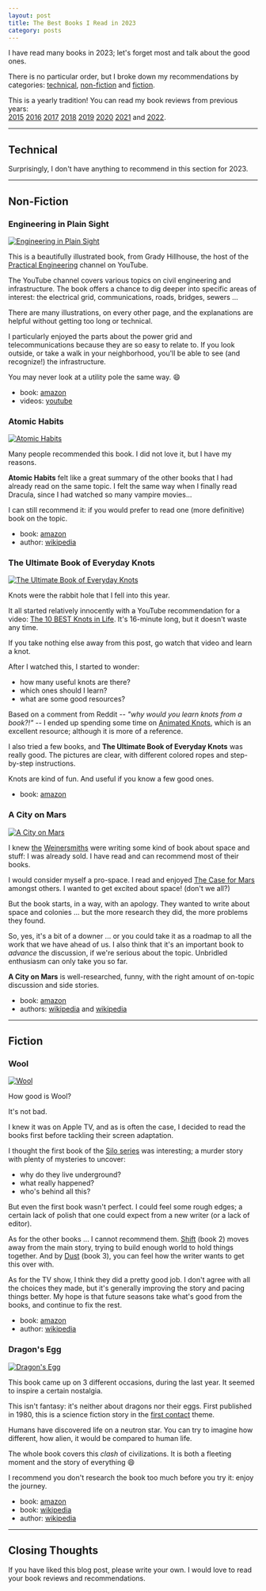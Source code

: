 ```yaml
---
layout: post
title: The Best Books I Read in 2023
category: posts
---
```

I have read many books in 2023; let's forget most and talk about the good ones.

There is no particular order, but I broke down my recommendations by
categories: [technical](#technical), [non-fiction](#non-fiction) and
[fiction](#fiction).

This is a yearly tradition! You can read my book reviews from previous years:  
[2015](https://blog.jpalardy.com/posts/best-books-i-read-2015/) [2016](https://blog.jpalardy.com/posts/best-books-i-read-2016/) [2017](https://blog.jpalardy.com/posts/best-books-i-read-2017/) [2018](https://blog.jpalardy.com/posts/best-books-i-read-2018/) [2019](https://blog.jpalardy.com/posts/best-books-i-read-2019/) [2020](https://blog.jpalardy.com/posts/best-books-i-read-2020/) [2021](https://blog.jpalardy.com/posts/best-books-i-read-2021/) and [2022](https://blog.jpalardy.com/posts/best-books-i-read-2022/).

---

## Technical

Surprisingly, I don't have anything to recommend in this section for 2023.

<!-- ------------------------------------------------- -->

---

## Non-Fiction

### Engineering in Plain Sight

<a href="https://www.amazon.com/dp/171850232X/"><img class="book-cover" src="/assets/best-books-2023/171850232X.jpg" alt="Engineering in Plain Sight" /></a>

This is a beautifully illustrated book, from Grady Hillhouse, the host
of the [Practical Engineering](https://www.youtube.com/@PracticalEngineeringChannel) channel on YouTube.

The YouTube channel covers various topics on civil engineering and
infrastructure. The book offers a chance to dig deeper into specific areas of
interest: the electrical grid, communications, roads, bridges, sewers ...

There are many illustrations, on every other page, and the explanations are
helpful without getting too long or technical.

I particularly enjoyed the parts about the power grid and
telecommunications because they are so easy to relate to. If you look outside,
or take a walk in your neighborhood, you'll be able to see (and recognize!) the
infrastructure.

You may never look at a utility pole the same way. 😄

- book: [amazon](https://www.amazon.com/dp/171850232X/)
- videos: [youtube](https://www.youtube.com/@PracticalEngineeringChannel)

<!-- ------------------------------------------------- -->

### Atomic Habits

<a href="https://www.amazon.com/dp/0735211299/"><img class="book-cover" src="/assets/best-books-2023/0735211299.jpg" alt="Atomic Habits" /></a>

Many people recommended this book. I did not love it, but I have my reasons.

**Atomic Habits** felt like a great summary of the other books that I had already read
on the same topic. I felt the same way when I finally read Dracula, since
I had watched so many vampire movies...

I can still recommend it: if you would prefer to read one (more definitive) book on the topic.

- book: [amazon](https://www.amazon.com/dp/0735211299/)
- author: [wikipedia](https://en.wikipedia.org/wiki/James_Clear)

<!-- ------------------------------------------------- -->

### The Ultimate Book of Everyday Knots

<a href="https://www.amazon.com/dp/1616085606/"><img class="book-cover" src="/assets/best-books-2023/1616085606.jpg" alt="The Ultimate Book of Everyday Knots" /></a>

Knots were the rabbit hole that I fell into this year.

It all started relatively innocently with a YouTube recommendation
for a video: [The 10 BEST Knots in Life](https://www.youtube.com/watch?v=5lLPAHK_k6I).
It's 16-minute long, but it doesn't waste any time.

If you take nothing else away from this post, go watch that video and learn a knot.

After I watched this, I started to wonder:

- how many useful knots are there?
- which ones should I learn?
- what are some good resources?

Based on a comment from Reddit -- _"why would you learn knots from a book?!"_
-- I ended up spending some time on [Animated Knots](https://www.animatedknots.com/), which is an excellent resource;
although it is more of a reference.

I also tried a few books, and **The Ultimate Book of Everyday Knots** was really good. The pictures are clear, with
different colored ropes and step-by-step instructions.

Knots are kind of fun. And useful if you know a few good ones.

- book: [amazon](https://www.amazon.com/dp/1616085606/)

<!-- ------------------------------------------------- -->

### A City on Mars

<a href="https://www.amazon.com/dp/1984881728/"><img class="book-cover" src="/assets/best-books-2023/1984881728.jpg" alt="A City on Mars" /></a>

I knew [the](https://en.wikipedia.org/wiki/Kelly_Weinersmith) [Weinersmiths](https://en.wikipedia.org/wiki/Zach_Weinersmith) were
writing some kind of book about space and stuff: I was already sold. I have
read and can recommend most of their books.

I would consider myself a pro-space. I read and enjoyed [The Case for Mars](https://blog.jpalardy.com/posts/best-books-i-read-2015/#the-case-for-mars) amongst others.
I wanted to get excited about space! (don't we all?)

But the book starts, in a way, with an apology. They wanted to write
about space and colonies ... but the more research they did, the more problems
they found.

So, yes, it's a bit of a downer ... or you could take it as a roadmap to all
the work that we have ahead of us. I also think that it's an important book to _advance_
the discussion, if we're serious about the topic. Unbridled enthusiasm can only
take you so far.

**A City on Mars** is well-researched, funny, with the right amount of
on-topic discussion and side stories.

- book: [amazon](https://www.amazon.com/dp/1984881728/)
- authors: [wikipedia](https://en.wikipedia.org/wiki/Zach_Weinersmith) and [wikipedia](https://en.wikipedia.org/wiki/Kelly_Weinersmith)

---

## Fiction

### Wool

<a href="https://www.amazon.com/dp/B0BKR8VBYV/"><img class="book-cover" src="/assets/best-books-2023/B0BKR8VBYV.jpg" alt="Wool" /></a>

How good is Wool?

It's not bad.

I knew it was on Apple TV, and as is often the case, I decided to read the books
first before tackling their screen adaptation.

I thought the first book of the [Silo series](https://en.wikipedia.org/wiki/Silo_(series))
was interesting; a murder story with plenty of mysteries to uncover:

- why do they live underground?
- what really happened?
- who's behind all this?

But even the first book wasn't perfect. I could feel some rough edges; a
certain lack of polish that one could expect from a new writer (or a lack of
editor).

As for the other books ... I cannot recommend them. [Shift](https://www.amazon.com/dp/B0BKR6LF72/) (book 2)
moves away from the main story, trying to build enough world to hold things
together. And by [Dust](https://www.amazon.com/dp/B0BKRBWZWF/) (book 3), you can feel how the writer wants to get this
over with.

As for the TV show, I think they did a pretty good job. I don't agree with all
the choices they made, but it's generally improving the story and pacing things
better. My hope is that future seasons take what's good from the books, and
continue to fix the rest.

- book: [amazon](https://www.amazon.com/dp/B0BKR8VBYV/)
- author: [wikipedia](https://en.wikipedia.org/wiki/Hugh_Howey)

<!-- ------------------------------------------------- -->

### Dragon's Egg

<a href="https://www.amazon.com/dp/B077D2KP72/"><img class="book-cover" src="/assets/best-books-2023/B077D2KP72.jpg" alt="Dragon's Egg" /></a>

This book came up on 3 different occasions, during the last year. It seemed
to inspire a certain nostalgia.

This isn't fantasy: it's neither about dragons nor their eggs. First published in
1980, this is a science fiction story in the
[first contact](https://en.wikipedia.org/wiki/First_contact_(science_fiction)) theme.

Humans have discovered life on a neutron star. You can try to imagine how different,
how alien, it would be compared to human life.

The whole book covers this _clash_ of civilizations. It is both a fleeting moment and the story of everything 😄

I recommend you don't research the book too much before you try it: enjoy the journey.

- book: [amazon](https://www.amazon.com/dp/B077D2KP72/)
- book: [wikipedia](https://en.wikipedia.org/wiki/Dragon%27s_Egg)
- author: [wikipedia](https://en.wikipedia.org/wiki/Robert_L._Forward)

---

## Closing Thoughts

If you have liked this blog post, please write your own. I would love to read your book
reviews and recommendations.

